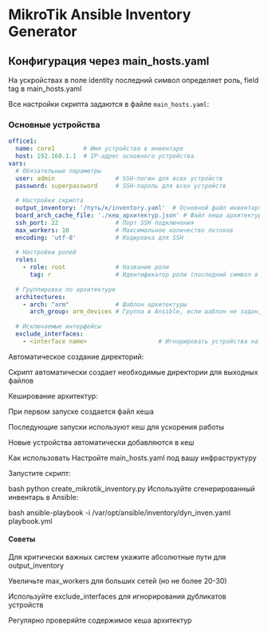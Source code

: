 # MikroTik Ansible Inventory Generator

## Конфигурация через main_hosts.yaml

На ускройствах в поле identity последний символ определяет роль, field tag в main_hosts.yaml

Все настройки скрипта задаются в файле `main_hosts.yaml`:

### Основные устройства
```yaml
office1:
  name: core1        # Имя устройства в инвентаре
  host: 192.168.1.1  # IP-адрес основного устройства
vars:
  # Обязательные параметры
  user: admin                 # SSH-логин для всех устройств
  password: superpassword     # SSH-пароль для всех устройств
  
  # Настройки скрипта
  output_inventory: '/путь/к/inventory.yaml'  # Основной файл инвентаря
  board_arch_cache_file: './кеш_архитектур.json' # Файл кеша архитектур
  ssh_port: 22                # Порт SSH подключения
  max_workers: 10             # Максимальное количество потоков
  encoding: 'utf-8'           # Кодировка для SSH
  
  # Настройки ролей
  roles:
    - role: root              # Название роли
      tag: r                  # Идентификатор роли (последний символ в identity)
  
  # Группировка по архитектуре
  architectures:
    - arch: "arm"             # Шаблон архитектуры
      arch_group: arm_devices # Группа в Ansible, если шаблон не задан, устройство добавляется в группу главного устройства
        
  # Исключаемые интерфейсы
  exclude_interfaces:
    - <interface name>                    # Игнорировать устройства на этих интерфейсах, поддерживаются wildcards

```
Автоматическое создание директорий:

Скрипт автоматически создает необходимые директории для выходных файлов

Кеширование архитектур:

При первом запуске создается файл кеша

Последующие запуски используют кеш для ускорения работы

Новые устройства автоматически добавляются в кеш

Как использовать
Настройте main_hosts.yaml под вашу инфраструктуру

Запустите скрипт:

bash
python create_mikrotik_inventory.py
Используйте сгенерированный инвентарь в Ansible:

bash
ansible-playbook -i /var/opt/ansible/inventory/dyn_inven.yaml playbook.yml

#### Советы

Для критически важных систем укажите абсолютные пути для output_inventory

Увеличьте max_workers для больших сетей (но не более 20-30)

Используйте exclude_interfaces для игнорирования дубликатов устройств

Регулярно проверяйте содержимое кеша архитектур
